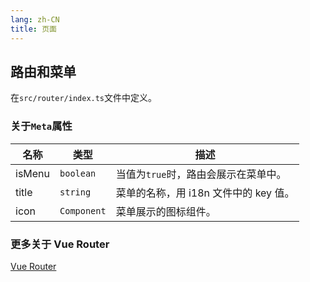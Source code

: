 ```yaml
---
lang: zh-CN
title: 页面
---
```


## 路由和菜单

在`src/router/index.ts`文件中定义。

### 关于`Meta`属性

| 名称   | 类型        | 描述                                  |
| ------ | ----------- | ------------------------------------- |
| isMenu | `boolean`   | 当值为`true`时，路由会展示在菜单中。  |
| title  | `string`    | 菜单的名称，用 i18n 文件中的 key 值。 |
| icon   | `Component` | 菜单展示的图标组件。                  |

### 更多关于 Vue Router

[Vue Router](https://router.vuejs.org/zh/guide/)
